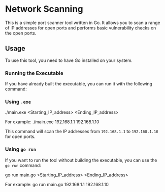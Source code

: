 # Network Scanning

This is a simple port scanner tool written in Go. It allows you to scan a range of IP addresses for open ports and performs basic vulnerability checks on the open ports.

## Usage

To use this tool, you need to have Go installed on your system.

### Running the Executable

If you have already built the executable, you can run it with the following command:

### Using `.exe `
./main.exe <Starting_IP_address> <Ending_IP_address> 

For example:
./main.exe 192.168.1.1 192.168.1.10

This command will scan the IP addresses from `192.168.1.1` to `192.168.1.10` for open ports.

### Using `go run`

If you want to run the tool without building the executable, you can use the `go run` command:

go run main.go <Starting_IP_address> <Ending_IP_address> 

For example:
go run main.go 192.168.1.1 192.168.1.10
